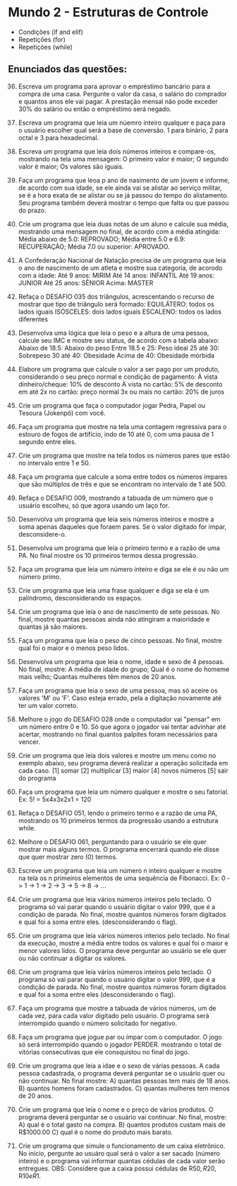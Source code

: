 # Mundo 2 - Estruturas de Controle
* Condições (if and elif)
* Repetições (for)
* Repetições (while)

## Enunciados das questões:

36. Escreva um programa para aprovar o empréstimo bancário para a compra de uma casa. Pergunte o valor da casa, o salário do comprador e quantos anos ele vai pagar. A prestação mensal não pode exceder 30% do salário ou então o empréstimo será negado.

37. Escreva um programa que leia um núemro inteiro qualquer e paça para o usuário escolher qual será a base de conversão. 1 para binário, 2 para octal e 3 para hexadecimal.

38. Escreva um programa que leia dois números inteiros e compare-os, mostrando na tela uma mensagem:
O primeiro valor é maior;
O segundo valor é maior;
Os valores são iguais.

39. Faça um programa que leoa p ano de nasimento de um jovem e informe, de acordo com sua idade, se ele ainda vai se alistar ao serviço militar, se é a hora exata de se alistar ou se já passou do tempo do alistamento. Seu programa também deverá mostrar o tempo que falta ou que passou do prazo.

40. Crie um programa que leia duas notas de um aluno e calcule sua média, mostrando uma mensagem no final, de acordo com a média atingida:
Média abaixo de 5.0: REPROVADO;
Média entre 5.0 e 6.9: RECUPERAÇÃO;
Média 7.0 ou superior: APROVADO.

41. A Confederação Nacional de Natação precisa de um programa que leia o ano de nascimento de um atleta e mostre sua categoria, de acorodo com a idade:
Até 9 anos: MIRIM
Até 14 anos: INFANTIL
Até 19 anos: JUNIOR
Até 25 anos: SÊNIOR
Acima: MASTER

42. Refaça o DESAFIO 035 dos triângulos, acrescentando o recurso de mostrar que tipo de triângulo será formado:
EQUILÁTERO: todos os lados iguais
ISÓSCELES: dois lados iguais
ESCALENO: todos os lados diferentes

43. Desenvolva uma lógica que leia o peso e a altura de uma pessoa, calcule seu IMC e mostre seu status, de acordo com a tabela abaixo:
Abaixo de 18.5: Abaixo do peso
Entre 18.5 e 25: Peso ideal
25 até 30: Sobrepeso
30 até 40: Obesidade
Acima de 40: Obesidade mórbida

44. Elabore um programa que calcule o valor a ser pago por um produto, considerando o seu preço normal e condição de pagamento:
À vista dinheiro/cheque: 10% de desconto
À vista no cartão: 5% de desconto
em até 2x no cartão: preço normal
3x ou mais no cartão: 20% de juros

45. Crie um programa que faça o computador jogar Pedra, Papel ou Tesoura (Jokenpô) com você.

46. Faça um programa que mostre na tela uma contagem regressiva para o estouro de fogos de artifício, indo de 10 até 0, com uma pausa de 1 segundo entre eles.

47. Crie um programa que mostre na tela todos os números pares que estão no intervalo entre 1 e 50.

48. Faça um programa que calcule a soma entre todos os números ímpares que são múltiplos de três e que se encontram no intervalo de 1 até 500.

49. Refaça o DESAFIO 009, mostrando a tabuada de um número que o usuário escolheu, só que agora usando um laço for.

50. Desenvolva um programa que leia seis números inteiros e mostre a soma apenas daqueles que foraem pares. Se o valor digitado for ímpar, desconsidere-o.

51. Desenvolva um programa que leia o primeiro termo e a razão de uma PA. No final mostre os 10 primeiros termos dessa progressão.

52. Faça um programa que leia um número inteiro e diga se ele é ou não um número primo.

53. Crie um programa que leia uma frase qualquer e diga se ela é um palíndromo, desconsiderando os espaços.

54. Crie um programa que leia o ano de nascimento de sete pessoas. No final, mostre quantas pessoas ainda não atingiram a maioridade e quantas já são maiores.

55. Faça um programa que leia o peso de cinco pessoas. No final, mostre qual foi o maior e o menos peso lidos.

56. Desenvolva um programa que leia o nome, idade e sexo de 4 pessoas. No final, mostre:
A média de idade do grupo;
Qual é o nome do homeme mais velho;
Quantas mulheres têm menos de 20 anos.

57. Faça um programa que leia o sexo de uma pessoa, mas só aceire os valores 'M' ou 'F'. Caso esteja errado, pela a digitação novamente até ter um valor correto.

58. Melhore o jogo do DESAFIO 028 onde o computador vai "pensar" em um número entre 0 e 10. Só que agora o jogador vai tentar advinhar até acertar, mostrando no final quantos palpites foram necessários para vencer.

59. Crie um programa que leia dois valores e mostre um menu como no exemplo abaixo, seu programa deverá realizar a operação solicitada em cada caso.
[1] somar
[2] multiplicar
[3] maior
[4] novos números
[5] sair do programa

60. Faça um programa que leia um número qualquer e mostre o seu fatorial. Ex: 5! = 5x4x3x2x1 = 120

61. Refaça o DESAFIO 051, lendo o primeiro termo e a razão de uma PA, mostrando os 10 primeiros termos da progressão usando a estrutura while.

62. Melhore o DESAFIO 061, perguntando para o usuário se ele quer mostrar mais alguns termos. O programa encerrará quando ele disse que quer mostrar zero (0) termos.

63. Escreve um programa que leia um número n inteiro qualquer e mostre na tela os n primeiros elementos de uma sequência de Fibonacci. Ex: 0 -> 1 -> 1 -> 2 -> 3 -> 5 -> 8 -> ...

64. Crie um programa que leia vários números inteiros pelo teclado. O programa só vai parar quando o usuário digitar o valor 999, que é a condição de parada. No final, mostre quantos números foram digitados e qual foi a soma entre eles. (desconsiderando o flag).

65. Crie um programa que leia vários números interios pelo teclado. No final da execução, mostre a média entre todos os valores e qual foi o maior e menor valores lidos. O programa deve perguntar ao usuário se ele quer ou não continuar a digitar os valores.

66. Crie um programa que leia vários números inteiros pelo teclado. O programa só vai parar quando o usuário digitar o valor 999, que é a condição de parada. No final, mostre quantos números foram digitados e qual foi a soma entre eles (desconsiderando o flag).

67. Faça um programa que mostre a tabuada de vários números, um de cada vez, para cada valor digitado pelo usuário. O programa será interrompido quando o número solicitado for negativo.

68. Faça um programa que jogue par ou ímpar com o computador. O jogo só será interrompido quando o jogador PERDER. mostrando o total de vitórias consecutivas que ele consquistou no final do jogo.

69. Crie um programa que leia a idae e o sexo de várias pessoas. A cada pessoa cadastrada, o programa deverá perguntar se o usuário quer ou não continuar. No final mostre:
A) quantas pessoas tem mais de 18 anos.
B) quantos homens foram cadastrados.
C) quantas mulheres tem menos de 20 anos.

70. Crie um programa que leia o nome e o preço de vários produtos. O programa deverá perguntar se o usuário vai continuar. No final, mostre:
A) qual é o total gasto na compra.
B) quantos produtos custam mais de R$1000.00
C) qual é o nome do produto mais barato.

71. Crie um programa que simule o funcionamento de um caixa eletrônico. No início, pergunte ao usuáro qual será o valor a ser sacado (número inteiro) e o programa vai informar quantas cédulas de cada valor serão entregues. OBS: Considere que a caixa possui cédulas de R$50, R$20, R$10 e R$1.